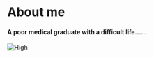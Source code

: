 # About me


#### A poor medical graduate with a difficult life……

![High](http://router.drbo.cn:9212/Blog/about.en.gif)


